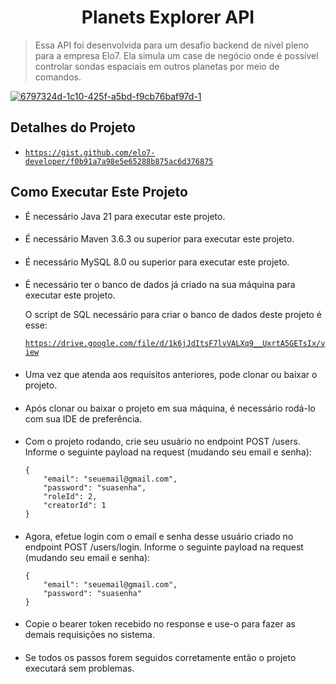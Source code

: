 <h1 align="center">Planets Explorer API</h1>

> Essa API foi desenvolvida para um desafio backend de nível pleno para a empresa Elo7. Ela simula um case de negócio onde é possível controlar sondas espaciais em outros planetas por meio de comandos.

<a href="https://ibb.co/TbKqpF4"><img src="https://i.ibb.co/nn38Z57/6797324d-1c10-425f-a5bd-f9cb76baf97d-1.webp" alt="6797324d-1c10-425f-a5bd-f9cb76baf97d-1" border="0"></a>

## Detalhes do Projeto
* <a href="https://gist.github.com/elo7-developer/f0b91a7a98e5e65288b875ac6d376875">`https://gist.github.com/elo7-developer/f0b91a7a98e5e65288b875ac6d376875`</a>
####

## Como Executar Este Projeto
* É necessário Java 21 para executar este projeto.
####
* É necessário Maven 3.6.3 ou superior para executar este projeto.
####
* É necessário MySQL 8.0 ou superior para executar este projeto.
####
* É necessário ter o banco de dados já criado na sua máquina para executar este projeto.

  O script de SQL necessário para criar o banco de dados deste projeto é esse:

  <a href="https://drive.google.com/file/d/1k6jJdItsF7lvVALXq9__UxrtA5GETsIx/view">`https://drive.google.com/file/d/1k6jJdItsF7lvVALXq9__UxrtA5GETsIx/view`</a>
####
* Uma vez que atenda aos requisitos anteriores, pode clonar ou baixar o projeto.
####
* Após clonar ou baixar o projeto em sua máquina, é necessário rodá-lo com sua IDE de preferência.
####
* Com o projeto rodando, crie seu usuário no endpoint POST /users.  Informe o seguinte payload na request (mudando seu email e senha):
  
      { 
          "email": "seuemail@gmail.com",
          "password": "suasenha",
          "roleId": 2,
          "creatorId": 1
      }
####
* Agora, efetue login com o email e senha desse usuário criado no endpoint POST /users/login. Informe o seguinte payload na request (mudando seu email e senha):

      {
          "email": "seuemail@gmail.com",
          "password": "suasenha"
      }
####
* Copie o bearer token recebido no response e use-o para fazer as demais requisições no sistema.
####
* Se todos os passos forem seguidos corretamente então o projeto executará sem problemas.


